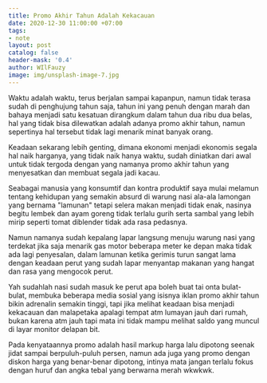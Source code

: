 ```yaml
---
title: Promo Akhir Tahun Adalah Kekacauan
date: 2020-12-30 11:00:00 +07:00
tags:
- note
layout: post
catalog: false
header-mask: '0.4'
author: WIlFauzy
image: img/unsplash-image-7.jpg
---
```


Waktu adalah waktu, terus berjalan sampai kapanpun, namun tidak terasa sudah di penghujung tahun saja, tahun ini yang penuh dengan marah dan bahaya menjadi satu kesatuan dirangkum dalam tahun dua ribu dua belas, hal yang tidak bisa dilewatkan adalah adanya promo akhir tahun, namun sepertinya hal tersebut tidak lagi menarik minat banyak orang.

Keadaan sekarang lebih genting, dimana ekonomi menjadi ekonomis segala hal naik harganya, yang tidak naik hanya waktu, sudah diniatkan dari awal untuk tidak tergoda dengan yang namanya promo akhir tahun yang menyesatkan dan membuat segala jadi kacau.

Seabagai manusia yang konsumtif dan kontra produktif saya mulai melamun tentang kehidupan yang semakin absurd di warung nasi ala-ala lamongan yang bernama "lamunan" tetapi selera makan menjadi tidak enak, nasinya begitu lembek dan ayam goreng tidak terlalu gurih serta sambal yang lebih mirip seperti tomat diblender tidak ada rasa pedasnya.

Namun namanya sudah kepalang lapar langsung menuju warung nasi yang terdekat jika saja menarik gas motor beberapa meter ke depan maka tidak ada lagi penyesalan, dalam lamunan ketika gerimis turun sangat lama dengan keadaan perut yang sudah lapar menyantap makanan yang hangat dan rasa yang mengocok perut.

Yah sudahlah nasi sudah masuk ke perut apa boleh buat tai onta bulat-bulat, membuka beberapa media sosial yang isisnya iklan promo akhir tahun bikin adrenalin semakin tinggi, tapi jika melihat keadaan bisa menjadi kekacauan dan malapetaka apalagi tempat atm lumayan jauh dari rumah, bukan karena atm jauh tapi mata ini tidak mampu melihat saldo yang muncul di layar monitor delapan bit.

Pada kenyataannya promo adalah hasil markup harga lalu dipotong seenak jidat sampai berpuluh-puluh persen, namun ada juga yang promo dengan diskon harga yang benar-benar dipotong, intinya mata jangan terlalu fokus dengan huruf dan angka tebal yang berwarna merah wkwkwk.